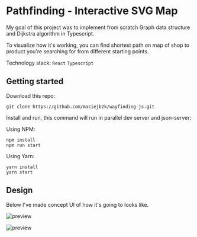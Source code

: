 # Pathfinding - Interactive SVG Map

My goal of this project was to implement from scratch Graph data structure and Dijkstra algorithm in Typescript.

To visualize how it's working, you can find shortest path on map of shop to product you're searching for from different starting points.

Technology stack: `React` `Typescript`

## Getting started

Download this repo:

```
git clone https://github.com/maciejb2k/wayfinding-js.git
```

Install and run, this command will run in parallel dev server and json-server:

Using NPM:

```
npm install
npm run start
```

Using Yarn:

```
yarn install
yarn start
```

## Design

Below I've made concept UI of how it's going to looks like.

![preview](https://user-images.githubusercontent.com/6316812/98004910-c3d7fa00-1df0-11eb-8810-b1fb6179c1af.png)

![preview](https://user-images.githubusercontent.com/6316812/90241083-a5361880-de2a-11ea-843b-d3b08a6e83ca.jpg)
